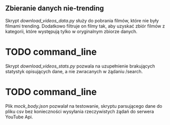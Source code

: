 ## Zbieranie danych nie-trending

Skrypt *download_videos_data.py* służy do pobrania filmów, które nie były filmami trending. Dodatkowo filtruje on filmy
tak, aby uzyskać zbiór filmów z kategorii, które występują tylko w oryginalnym zbiorze danych.

# TODO command_line

Skrypt *download_videos_stats.py* pozwala na uzupełnienie brakujących statystyk opisujących dane, a nie zwracanych w
żądaniu /search.

# TODO command_line

Plik *mock_body.json* pozwalał na testowanie, skryptu parsującego dane do pliku csv bez konieczności wysyłania
rzeczywistych żądań do serwera YouTube Api.